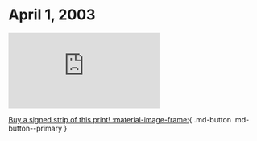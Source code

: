 # April 1, 2003

![](https://www.achewood.com/comic.php?date=04012003)

[Buy a signed strip of this print! :material-image-frame:](https://achewood-holiday-pop-up.myshopify.com/products/strip#04012003){ .md-button .md-button--primary }
